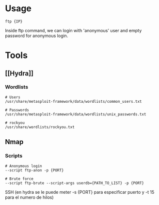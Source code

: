 # Usage

```shell
ftp {IP}
```

Inside ftp command, we can login with 'anonymous' user and empty password for anonymous login.

# Tools

## [[Hydra]]

### Wordlists

```shell
# Users
/usr/share/metasploit-framework/data/wordlists/common_users.txt

# Passwords
/usr/share/metasploit-framework/data/wordlists/unix_passwords.txt

# rockyou
/usr/share/wordlists/rockyou.txt
```

## Nmap

### Scripts

```shell
# Anonymous login
--script ftp-anon -p {PORT}

# Brute force
--script ftp-brute --script-args userdb={PATH_TO_LIST} -p {PORT}
```
SSH (en hydra se le puede meter -s {PORT} para especificar puerto y -t 15 para el numero de hilos)